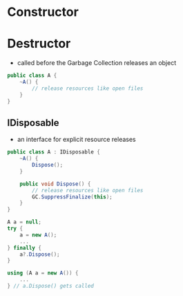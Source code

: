 # Constructor

# Destructor

- called before the Garbage Collection releases an object

```csharp
public class A {
	~A() {
		// release resources like open files
	}
}
```

## IDisposable

- an interface for explicit resource releases

```csharp
public class A : IDisposable {
	~A() {
		Dispose();
	}

	public void Dispose() {
		// release resources like open files
		GC.SuppressFinalize(this);
	}
}
```

```csharp
A a = null;
try {
	a = new A();
	...
} finally {
	a?.Dispose();
}
```

```csharp
using (A a = new A()) {
	...
} // a.Dispose() gets called
```

